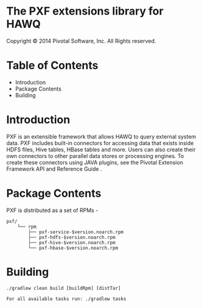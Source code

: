The PXF extensions library for HAWQ
===================================

Copyright © 2014 Pivotal Software, Inc. All Rights reserved.

Table of Contents
=================

* Introduction
* Package Contents
* Building

Introduction
============

PXF is an extensible framework that allows HAWQ to query external system data.
PXF includes built-in connectors for accessing data that exists inside HDFS files, Hive tables, HBase tables and more.
Users can also create their own connectors to other parallel data stores or processing engines.
To create these connectors using JAVA plugins, see the Pivotal Extension Framework API and Reference Guide .

Package Contents
================

PXF is distributed as a set of RPMs -

    pxf/
        └── rpm
            ├── pxf-service-$version.noarch.rpm
            ├── pxf-hdfs-$version.noarch.rpm
            ├── pxf-hive-$version.noarch.rpm
            └── pxf-hbase-$version.noarch.rpm


Building
========

    ./gradlew clean build [buildRpm] [distTar]

    For all available tasks run: ./gradlew tasks

